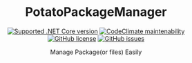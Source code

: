 <h1 align="center">PotatoPackageManager</h1>

<p align="center">
  <a href="https://dotnet.microsoft.com/download/dotnet-core"><img alt="Supported .NET Core version" src="https://img.shields.io/badge/dotnet-%3E%3D_Core_3.1-blue?style=flat-square"></a>
  <a href="https://codeclimate.com/github/Potato1682/PotatoPackageManager/maintainability"><img alt="CodeClimate maintenability" src="https://api.codeclimate.com/v1/badges/81470e9b60df599393fe/maintainability?style=flat-square"></a>
  <a href="https://github.com/P2P-Develop/PotatoPackageManager/blob/master/LICENSE"><img alt="GitHub license" src="https://img.shields.io/github/license/P2P-Develop/PotatoPackageManager?color=lightblue&style=flat-square"></a>
  <a href="(https://github.com/P2P-Develop/PotatoPackageManager/issues"><img alt="GitHub issues" src="https://img.shields.io/github/issues/P2P-Develop/PotatoPackageManager?style=flat-square"></a>
</p>

<p align="center">Manage Package(or files) Easily</p>

